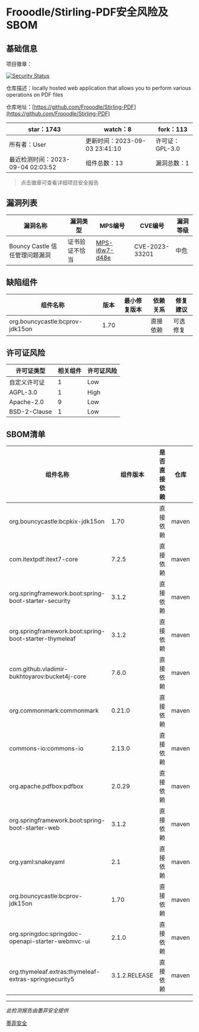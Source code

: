 # Frooodle/Stirling-PDF安全风险及SBOM

## 基础信息

项目徽章：

[![Security Status](https://www.murphysec.com/platform3/v31/badge/1698396107486052352.svg)](https://www.murphysec.com/console/report/1691511002612256768/1698396107486052352)

仓库描述：locally hosted web application that allows you to perform various operations on PDF files

仓库地址：[https://github.com/Frooodle/Stirling-PDF](https://github.com/Frooodle/Stirling-PDF)

| star：1743 | watch：8 | fork：113 |
| ----------- | -------------- | ------------ |
| 所有者：User | 更新时间：2023-09-03 23:41:10 | 许可证：GPL-3.0 |
| 最近检测时间：2023-09-04 02:03:52 | 组件总数：13 | 漏洞总数：1 |

> 点击徽章可查看详细项目安全报告



## 漏洞列表

| 漏洞名称 | 漏洞类型 | MPS编号 | CVE编号 | 漏洞等级 |
| ------- | ------ | ------- | ------ | ----- |
|Bouncy Castle 信任管理问题漏洞|证书验证不恰当|[MPS-i6w7-d48e](https://www.oscs1024.com/hd/MPS-i6w7-d48e)|CVE-2023-33201|中危|




## 缺陷组件

| 组件名称 | 版本 | 最小修复版本 | 依赖关系 | 修复建议 |
| -------- | ---- | ------------ | -------- | -------- |
|org.bouncycastle:bcprov-jdk15on|1.70||直接依赖|可选修复|C:0|H:0|M:1|L:0|




## 许可证风险

| 许可证类型 | 相关组件 | 许可证风险 |
| ---------- | -------- | ---------- |
|自定义许可证|1|Low|
|AGPL-3.0|1|High|
|Apache-2.0|9|Low|
|BSD-2-Clause|1|Low|




## SBOM清单

| 组件名称 | 组件版本 | 是否直接依赖 | 仓库 |
| -------- | -------- | ------------ | ---- |
|org.bouncycastle:bcpkix-jdk15on|1.70|直接依赖|maven|
|com.itextpdf:itext7-core|7.2.5|直接依赖|maven|
|org.springframework.boot:spring-boot-starter-security|3.1.2|直接依赖|maven|
|org.springframework.boot:spring-boot-starter-thymeleaf|3.1.2|直接依赖|maven|
|com.github.vladimir-bukhtoyarov:bucket4j-core|7.6.0|直接依赖|maven|
|org.commonmark:commonmark|0.21.0|直接依赖|maven|
|commons-io:commons-io|2.13.0|直接依赖|maven|
|org.apache.pdfbox:pdfbox|2.0.29|直接依赖|maven|
|org.springframework.boot:spring-boot-starter-web|3.1.2|直接依赖|maven|
|org.yaml:snakeyaml|2.1|直接依赖|maven|
|org.bouncycastle:bcprov-jdk15on|1.70|直接依赖|maven|
|org.springdoc:springdoc-openapi-starter-webmvc-ui|2.1.0|直接依赖|maven|
|org.thymeleaf.extras:thymeleaf-extras-springsecurity5|3.1.2.RELEASE|直接依赖|maven|


------

*此检测报告由墨菲安全提供*

[墨菲安全](www.murphysec.com)